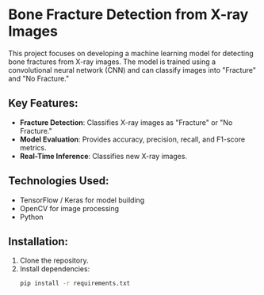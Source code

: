 
# Bone Fracture Detection from X-ray Images

This project focuses on developing a machine learning model for detecting bone fractures from X-ray images. The model is trained using a convolutional neural network (CNN) and can classify images into "Fracture" and "No Fracture."

## Key Features:
- **Fracture Detection**: Classifies X-ray images as "Fracture" or "No Fracture."
- **Model Evaluation**: Provides accuracy, precision, recall, and F1-score metrics.
- **Real-Time Inference**: Classifies new X-ray images.

## Technologies Used:
- TensorFlow / Keras for model building
- OpenCV for image processing
- Python

## Installation:
1. Clone the repository.
2. Install dependencies:
   ```bash
   pip install -r requirements.txt
